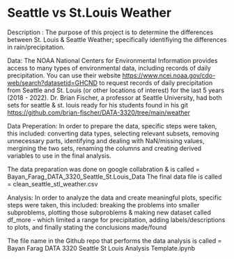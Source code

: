 # Seattle vs St.Louis Weather

Description :
The purpose of this project is to determine the differences between St. Louis & Seattle Weather; specifically identifiying the differences in rain/precipitation. 

Data: 
The NOAA National Centers for Environmental Information provides access to many types of environmental data, including records of daily precipitation. You can use their website https://www.ncei.noaa.gov/cdo-web/search?datasetid=GHCND to request records of daily precipitation from Seattle and St. Louis (or other locations of interest) for the last 5 years (2018 - 2022). Dr. Brian Fischer, a professor at Seattle University, had both sets for seattle & st. louis ready for his students found in his git https://github.com/brian-fischer/DATA-3320/tree/main/weather

Data Preperation: 
In order to prepare the data, specific steps were taken, this included: converting data types, selecting relevant subsets, removing unnecessary parts, identifying and dealing with NaN/missing values, mergining the two sets, renaming the columns and creating derived variables to use in the final analysis. 

The data preparation was done on google collabration & is called = Bayan_Farag_DATA_3320_Seattle_St.Louis_Data
The final data file is called = clean_seattle_stl_weather.csv


Analysis: 
In order to analyze the data and create meaningful plots, specific steps were taken, this included: breaking the problems into smaller subproblems, plotting those subproblems & making new dataset called df_more - which limited a range for precipitation, adding labels/descriptions to plots, and finally stating the conclusions made/found 

The file name in the Github repo that performs the data analysis is called = Bayan Farag DATA 3320 Seattle St Louis Analysis Template.ipynb

